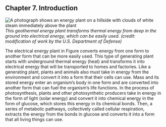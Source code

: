##  Chapter 7. Introduction 

![A photograph shows an energy plant on a hillside with clouds of white steam immediately above the plant][1] _This geothermal energy plant transforms thermal energy from deep in the ground into electrical energy, which can be easily used. (credit: modification of work by the U.S. Department of Defense)_

The electrical energy plant in Figure converts energy from one form to another form that can be more easily used. This type of generating plant starts with underground thermal energy (heat) and transforms it into electrical energy that will be transported to homes and factories. Like a generating plant, plants and animals also must take in energy from the environment and convert it into a form that their cells can use. Mass and its stored energy enter an organism’s body in one form and are converted into another form that can fuel the organism’s life functions. In the process of photosynthesis, plants and other photosynthetic producers take in energy in the form of light (solar energy) and convert it into chemical energy in the form of glucose, which stores this energy in its chemical bonds. Then, a series of metabolic pathways, collectively called cellular respiration, extracts the energy from the bonds in glucose and converts it into a form that all living things can use.

   [1]: https://cnx.org/resources/3eae8196eb3448fa1872d20ce2f468fa9a32eb41/Figure_07_00_01.jpg

